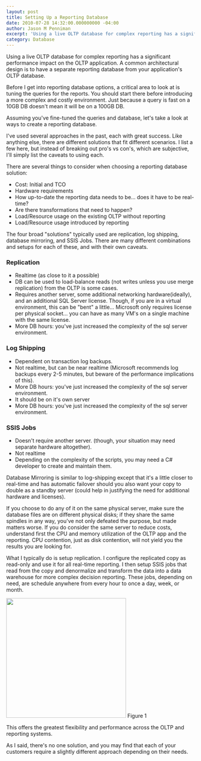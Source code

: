 ```yaml
---
layout: post
title: Setting Up a Reporting Database
date: 2010-07-28 14:32:00.000000000 -04:00
author: Jason M Penniman
excerpt: 'Using a live OLTP database for complex reporting has a significant performance impact on the OLTP application.  A common architectural design is to have a separate reporting database from your application''s OLTP database...'
category: Database
---
```


Using a live OLTP database for complex reporting has a significant performance impact on the OLTP application.  A common architectural design is to have a separate reporting database from your application's OLTP database.

Before I get into reporting database options, a critical area to look at is tuning the queries for the reports.  You should start there before introducing a more complex and costly environment.  Just because a query is fast on a 10GB DB doesn't mean it will be on a 100GB DB.

Assuming you've fine-tuned the queries and database, let's take a look at ways to create a reporting database.

I've used several approaches in the past, each with great success.  Like anything else, there are different solutions that fit different scenarios.  I list a few here, but instead of breaking out pro's vs con's, which are subjective, I'll simply list the caveats to using each.

There are several things to consider when choosing a reporting database solution:

* Cost: Initial and TCO
* Hardware requirements
* How up-to-date the reporting data needs to be... does it have to be real-time?
* Are there transformations that need to happen?
* Load/Resource usage on the existing OLTP without reporting
* Load/Resource usage introduced by reporting

The four broad "solutions" typically used are replication, log shipping, database mirroring, and SSIS Jobs.  There are many different combinations and setups for each of these, and with their own caveats.

### Replication

* Realtime (as close to it a possible)
* DB can be used to load-balance reads (not writes unless you use merge replication) from the OLTP is some cases.
* Requires another server, some additional networking hardware(ideally), and an additional SQL Server license. Though, if you are in a virtual environment, this can be "bent" a little... Microsoft only requires license per physical socket... you can have as many VM's on a single machine with the same license.
* More DB hours: you've just increased the complexity of the sql server environment.

### Log Shipping

* Dependent on transaction log backups.
* Not realtime, but can be near realtime (Microsoft recommends log backups every 2-5 minutes, but beware of the performance implications of this).
* More DB hours: you've just increased the complexity of the sql server environment.
* It should be on it's own server
* More DB hours: you've just increased the complexity of the sql server environment.

### SSIS Jobs

* Doesn't require another server. (though, your situation may need separate hardware altogether).
* Not realtime
* Depending on the complexity of the scripts, you may need a C# developer to create and maintain them.

Database Mirroring is similar to log-shipping except that it's a little closer to real-time and has automatic failover should you also want your copy to double as a standby server (could help in justifying the need for additional hardware and licenses).

If you choose to do any of it on the same physical server, make sure the database files are on different physical disks; if they share the same spindles in any way, you've not only defeated the purpose, but made matters worse.  If you do consider the same server to reduce costs, understand first the CPU and memory utilization of the OLTP app and the reporting.  CPU contention, just as disk contention, will not yield you the results you are looking for.

What I typically do is setup replication.  I configure the replicated copy as read-only and use it for all real-time reporting.  I then setup SSIS jobs that read from the copy and denormalize and transform the data into a data warehouse for more complex decision reporting.  These jobs, depending on need, are schedule anywhere from every hour to once a day, week, or month.

<img border="0" src="http://4.bp.blogspot.com/_4F2sW8e1XyU/S_lQE6WcGiI/AAAAAAAAAOM/vinHQ49DH_s/s320/ReportingDB_1.png" width="320" />
Figure 1

This offers the greatest flexibility and performance across the OLTP and reporting systems.

As I said, there's no one solution, and you may find that each of your customers require a slightly different approach depending on their needs.
